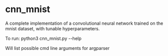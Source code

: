 # cnn_mnist
A complete implementation of a convolutional neural network trained on the mnist dataset, with tunable hyperparameters.

To run:
  python3 cnn_mnist.py --help
  
  Will list possible cmd line arguments for argparser
